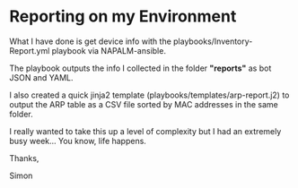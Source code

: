 # Reporting on my Environment

What I have done is get device info with the playbooks/Inventory-Report.yml playbook via NAPALM-ansible.

The playbook outputs the info I collected in the folder __"reports"__ as bot JSON and YAML.

I also created a quick jinja2 template (playbooks/templates/arp-report.j2) to output the ARP table as a CSV file sorted by MAC addresses in the same folder.

I really wanted to take this up a level of complexity but I had an extremely busy week... You know, life happens.

Thanks,

Simon
